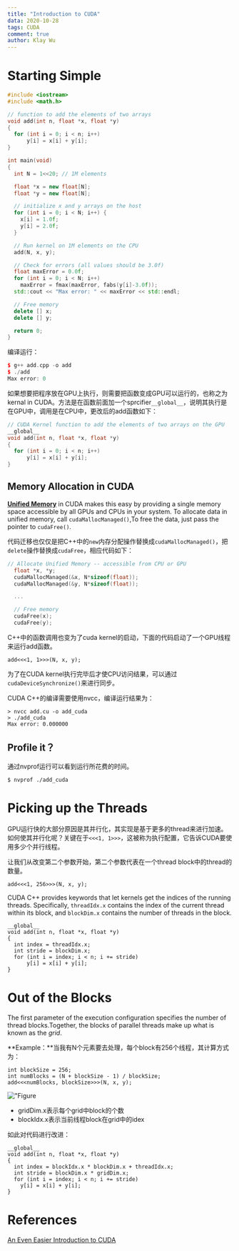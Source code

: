 ```yaml
---
title: "Introduction to CUDA"
data: 2020-10-28
tags: CUDA
comment: true
author: Klay Wu
---
```


# Starting Simple

```c++
#include <iostream>
#include <math.h>

// function to add the elements of two arrays
void add(int n, float *x, float *y)
{
  for (int i = 0; i < n; i++)
      y[i] = x[i] + y[i];
}

int main(void)
{
  int N = 1<<20; // 1M elements

  float *x = new float[N];
  float *y = new float[N];

  // initialize x and y arrays on the host
  for (int i = 0; i < N; i++) {
    x[i] = 1.0f;
    y[i] = 2.0f;
  }

  // Run kernel on 1M elements on the CPU
  add(N, x, y);

  // Check for errors (all values should be 3.0f)
  float maxError = 0.0f;
  for (int i = 0; i < N; i++)
    maxError = fmax(maxError, fabs(y[i]-3.0f));
  std::cout << "Max error: " << maxError << std::endl;

  // Free memory
  delete [] x;
  delete [] y;

  return 0;
}
```

编译运行：

```c++
$ g++ add.cpp -o add
$ ./add
Max error: 0
```

如果想要把程序放在GPU上执行，则需要把函数变成GPU可以运行的，也称之为kernal in CUDA。方法是在函数前面加一个sprcifier`__global__`，说明其执行是在GPU中，调用是在CPU中，更改后的add函数如下：

```c++
// CUDA Kernel function to add the elements of two arrays on the GPU
__global__
void add(int n, float *x, float *y)
{
  for (int i = 0; i < n; i++)
      y[i] = x[i] + y[i];
}
```

## Memory Allocation in CUDA

 **[Unified Memory](https://developer.nvidia.com/blog/parallelforall/unified-memory-in-cuda-6/)** in CUDA makes this easy by providing a single memory space accessible by all GPUs and CPUs in your system. To allocate data in unified memory, call `cudaMallocManaged()`,To free the data, just pass the pointer to `cudaFree()`.

代码迁移也仅仅是把C++中的`new`内存分配操作替换成`cudaMallocManaged()`，把`delete`操作替换成`cudaFree`，相应代码如下：

```c++
// Allocate Unified Memory -- accessible from CPU or GPU
  float *x, *y;
  cudaMallocManaged(&x, N*sizeof(float));
  cudaMallocManaged(&y, N*sizeof(float));

  ...

  // Free memory
  cudaFree(x);
  cudaFree(y);
```

C++中的函数调用也变为了cuda kernel的启动，下面的代码启动了一个GPU线程来运行add函数。

```
add<<<1, 1>>>(N, x, y);
```

为了在CUDA kernel执行完毕后才使CPU访问结果，可以通过`cudaDeviceSynchronize()`来进行同步。

CUDA C++的编译需要使用nvcc，编译运行结果为：

```
> nvcc add.cu -o add_cuda
> ./add_cuda
Max error: 0.000000
```

## Profile it？

通过nvprof运行可以看到运行所花费的时间。

```
$ nvprof ./add_cuda
```

# Picking up the Threads

GPU运行快的大部分原因是其并行化，其实现是基于更多的thread来进行加速。如何使其并行化呢？关键在于`<<<1, 1>>>`，这被称为执行配置，它告诉CUDA要使用多少个并行线程。

让我们从改变第二个参数开始，第二个参数代表在一个thread block中的thread的数量。

```
add<<<1, 256>>>(N, x, y);
```

CUDA C++ provides keywords that let kernels get the indices of the running threads. Specifically, `threadIdx.x` contains the index of the current thread within its block, and `blockDim.x` contains the number of threads in the block.

```
__global__
void add(int n, float *x, float *y)
{
  int index = threadIdx.x;
  int stride = blockDim.x;
  for (int i = index; i < n; i += stride)
      y[i] = x[i] + y[i];
}
```

# Out of the Blocks

The first parameter of the execution configuration specifies the number of thread blocks.Together, the blocks of parallel threads make up what is known as the *grid*.

**Example：**当我有N个元素要去处理，每个block有256个线程，其计算方式为：

```
int blockSize = 256;
int numBlocks = (N + blockSize - 1) / blockSize;
add<<<numBlocks, blockSize>>>(N, x, y);
```

!["Figure](https://developer.nvidia.com/blog/parallelforall/wp-content/uploads/2017/01/cuda_indexing.png)

- gridDim.x表示每个grid中block的个数
- blockIdx.x表示当前线程block在grid中的idex

如此对代码进行改进：

```
__global__
void add(int n, float *x, float *y)
{
  int index = blockIdx.x * blockDim.x + threadIdx.x;
  int stride = blockDim.x * gridDim.x;
  for (int i = index; i < n; i += stride)
    y[i] = x[i] + y[i];
}
```

# References

[An Even Easier Introduction to CUDA](https://developer.nvidia.com/blog/even-easier-introduction-cuda/)

